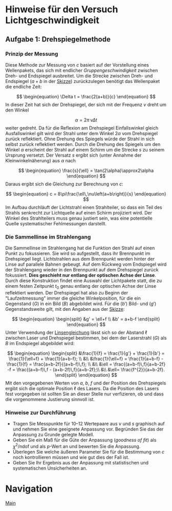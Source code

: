 # Hinweise für den Versuch Lichtgeschwindigkeit

## Aufgabe 1: Drehspiegelmethode

### Prinzip der Messung

Diese Methode zur Messung von $c$ basiert auf der Vorstellung eines Wellenpakets, das sich mit endlicher *Gruppengeschwindigkeit* zwischen Dreh- und Endspiegel ausbreitet. Um die Strecke zwischen Dreh- und Endspiegel ($a+b$ in der [Skizze](https://gitlab.kit.edu/kit/etp-lehre/p1-praktikum/students/-/blob/main/Lichtgeschwindigkeit/figures/Drehspiegelmethode.png)) zurückzulegen benötigt das Wellenpaket die endliche Zeit:

$$
\begin{equation}
\Delta t = \frac{2(a+b)}{c}
\end{equation}
$$
In dieser Zeit hat sich der Drehspiegel, der sich mit der Frequenz $\nu$ dreht um den Winkel 

$$
\begin{equation}
\alpha=2\pi\,\nu\Delta t
\end{equation}
$$
weiter gedreht. Da für die Reflexion am Drehspiegel Einfallswinkel gleich Ausfallswinkel gilt wird der Strahl unter dem Winkel $2\alpha$ vom Drehspiegel zurück reflektiert. Ohne Drehung des Spiegels würde der Strahl in sich selbst zurück reflektiert werden. Durch die Drehung des Spiegels um den Winkel $\alpha$ erscheint der Strahl auf einem Schirm um die Strecke $s$ zu seinem Ursprung versetzt. Der Versatz $s$ ergibt sich (unter Annahme der Kleinwinkelnäherung) aus $\alpha$ nach

$$
\begin{equation}
\frac{s}{\ell} = \tan(2\alpha)\approx2\alpha
\end{equation}
$$
Daraus ergibt sich die Gleichung zur Berechnung von $c$:

$$
\begin{equation}
c = 8\pi\frac{\ell\,\nu\left(a+b\right)}{s}
\end{equation}
$$
Im Aufbau durchläuft der Lichtstrahl einen Strahlteiler, so dass ein Teil des Strahls senkrecht zur Lichtquelle auf einen Schirm projiziert wird. Der Winkel des Strahlteilers muss genau justiert sein, was eine potentielle Quelle systematischer Fehlmessungen darstellt.

### Die Sammellinse im Strahlengang

Die Sammellinse im Strahlengang hat die Funktion den Strahl auf einen Punkt zu fokussieren. Sie wird so aufgestellt, dass ihr Brennpunkt im Drehspiegel liegt. Lichtstrahlen aus dem Brennpunkt werden hinter der Linse auf parallele Bahnen gebeugt. Auf dem Rückweg vom Endspiegel wird der Strahlengang wieder in den Brennpunkt auf dem Drehspiegel zurück fokussiert. **Dies geschieht nur entlang der optischen Achse der Linse**. Durch diese Konstruktion findet eine Auswahl der Lichtpakete statt, die zu einem festen Zeitpunkt $t_{0}$ genau entlang der optischen Achse der Linse reflektiert werden. Der Drehspiegel hat also zu Beginn der "Laufzeitmessung" immer die gleiche Winkelposition, für die ein Gegenstand ($G$) in ein Bild ($B$) abgebildet wird. Für die ($b'$) Bild- und ($g'$) Gegenstandsweite gilt, mit den Angaben aus der [Skizze](https://gitlab.kit.edu/kit/etp-lehre/p1-praktikum/students/-/blob/main/Lichtgeschwindigkeit/figures/Drehspiegelmethode.png):

$$
\begin{equation}
\begin{split}
&g' = \ell+f \\
&b' = a+b-f
\end{split}
\end{equation}
$$
Unter Verwendung der [Linsengleichung](https://de.wikipedia.org/wiki/Linsengleichung) lässt sich so der Abstand $\ell$ zwischen Laser und Drehspiegel bestimmen, bei dem der Laserstrahl ($G$) als $B$ im Endspiegel abgebildet wird:

$$
\begin{equation}
\begin{split}
&\frac{1}{f} = \frac{1}{g'} + \frac{1}{b'} = \frac{1}{\ell+f} + \frac{1}{a+b-f}; \\
&\\
&\frac{1}{\ell+f} = \frac{1}{a+b-f} - \frac{1}{f} = \frac{a+b-2f}{(a+b-f)\,f}; \\
&\\
&\ell = \frac{(a+b-f)\,f}{a+b-2f} -f = \frac{(a+b-f)\,f - (a+b-2f)\,f}{a+b-2f};\\
&\\
&\ell= \frac{f^{2}}{a+b-2f}.
\end{split}
\end{equation}
$$
Mit den vorgegebenen Werten von $a$, $b$, $f$ und der Position des Drehspiegels ergibt sich die optimale Position $\ell$ des Lasers. Da die Position des Lasers fest vorgegeben ist sollten Sie an dieser Stelle nur verfizieren, ob und dass die vorgenommene Justierung sinnvoll ist.

### Hinweise zur Durchführung

- Tragen Sie Messpunkte für 10–12 Wertepaare aus $\nu$ und $s$ graphisch auf und nehmen Sie eine geeignete Anpassung vor. Begründen Sie das der Anpassung zu Grunde gelegte Modell.
- Geben Sie ein Maß für die Güte der Anpassung (*goodness of fit*) als $\chi^{2}/\mathrm{ndof}$ und als $p$-Wert an und bewerten Sie die Anpassung. 
- Überlegen Sie welche äußeren Parameter Sie für die Bestimmung von $c$ noch kontrollieren müssen und wie gut dies der Fall ist.
- Geben Sie Ihr Ergebnis aus der Anpassung mit statistischen und systematischen Unsicherheiten an. 

# Navigation

[Main](https://gitlab.kit.edu/kit/etp-lehre/p1-praktikum/students/-/tree/main/Lichtgeschwindigkeit)
